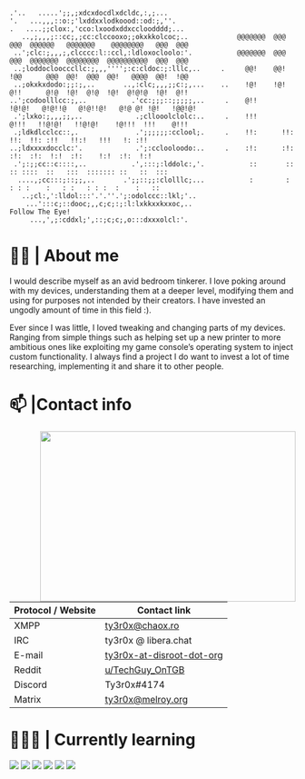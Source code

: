 ```                                                 
.'..   .....';;,;xdcxdocdlxdcldc,:,;...                  
'.   ...,,,::o:;'lxddxxlodkoood::od:;,''.                
.   ....;;clox:,'cco:lxoodxddxccloodddd;...               
   ..,;,,,;::cc;,;cc:clccooxo;;okxkkolcoc;..            @@@@@@@  @@@ @@@  @@@@@@   @@@@@@@    @@@@@@@@   @@@  @@@
 ..';clc:;,,,;,clcccc:l::ccl,:ldloxocloolo:'.           @@@@@@@  @@@ @@@  @@@@@@@  @@@@@@@@  @@@@@@@@@@  @@@  @@@
 ..;loddocloocccllc:;,,,'''';:c:cldoc:;:lllc,..     .     @@!    @@! !@@      @@@  @@!  @@@  @@!   @@@@  @@!  !@@
 ..;okxkxdodo:;;:;,..       ..,:clc;,,,;;c:;,...    ..    !@!    !@! @!!      @!@  !@!  @!@  !@!  @!@!@  !@!  @!!
..';codoolllcc:;,..           .'cc:;;;::;;;;;,..     .    @!!     !@!@!   @!@!!@   @!@!!@!   @!@ @! !@!   !@@!@!
 .';lxko:;,,,;;,..             .;cllooolclolc:..     .    !!!      @!!!   !!@!@!   !!@!@!    !@!!!  !!!    @!!!
 .;ldkdlcclcc::,.              .';;;;;;:cclool;.     .    !!:      !!:        !!:  !!: :!!   !!:!   !!!   !: :!!
..;ldxxxxdocclc:'.             .';:cclooloodo:..     .    :!:      :!:        :!:  :!:  !:!  :!:    !:!  :!:  !:!
 .';:;;cc::c::::,..           .',:::;:lddolc:,'.           ::       ::    :: ::::  ::   :::  ::::::: ::   ::  :::
  ....,;cc:::;::;;,..       .';;::;;:clolllc;...           :        :      : : :    :   : :   : : :  :    :   ::
   ..;cl:,':lldol:::'.'.''.';:odolccc::lkl;'..   
    ...':::c;::dooc;,,c;c;:;:l:lxkkxxkxxoc,..                                  Follow The Eye!
     ...,',;:cddxl;',::;c;c;,o:::dxxxolcl:'. 
```                                                                  
# 🧑‍💻 | About me
I would describe myself as an avid bedroom tinkerer. I love poking around with my devices, understanding them at a deeper level, modifying them and using for purposes not intended by their creators. I have invested an ungodly amount of time in this field :).

Ever since I was little, I loved tweaking and changing parts of my devices. Ranging from simple things such as helping set up a new printer to more ambitious ones like exploiting my game console’s operating system to inject custom functionality. I always find a project I do want to invest a lot of time researching, implementing it and share it to other people.

# 📫 |Contact info

<img align="right" width="450" height="300" src="https://github-readme-stats.vercel.app/api?username=Ty3r0X&show_icons=true&theme=merko"/>

| Protocol / Website | Contact link |
|--------------------|--------------|
| XMPP               |[ty3r0x@chaox.ro](xmpp:ty3r0x@chaox.ro)
| IRC                |ty3r0x @ libera.chat
| E-mail             |[ty3r0x-at-disroot-dot-org](mailto:ty3r0x@disroot.org)
| Reddit             |[u/TechGuy_OnTGB](https://www.reddit.com/u/TechGuy_OnTGB)
| Discord            |Ty3r0x#4174
| Matrix             |[ty3r0x@melroy.org](matrix:ty3r0x@melroy.org)


# 👨🏻‍🎓 | Currently learning

![](https://img.shields.io/badge/C-00599C?style=for-the-badge&logo=c&logoColor=white)
![](https://img.shields.io/badge/C%2B%2B-00599C?style=for-the-badge&logo=c%2B%2B&logoColor=white)
![](https://img.shields.io/badge/Rust-000000?style=for-the-badge&logo=rust&logoColor=white)
![](https://img.shields.io/badge/Go-blue?style=for-the-badge&logo=go&logoColor=white)
![](https://img.shields.io/badge/Shell_Script-121011?style=for-the-badge&logo=gnu-bash&logoColor=white)
![](https://img.shields.io/badge/PostgreSQL-316192?style=for-the-badge&logo=postgresql&logoColor=white)
<!---
TechGuyOnTGB/TechGuyOnTGB is a ✨ special ✨ repository because its `README.md` (this file) appears on your GitHub profile.
You can click the Preview link to take a look at your changes.
--->
